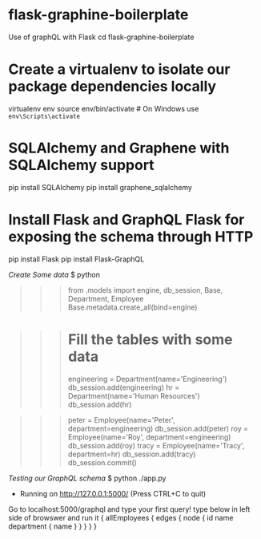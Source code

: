# flask-graphine-boilerplate
Use of graphQL with Flask
cd flask-graphine-boilerplate

# Create a virtualenv to isolate our package dependencies locally
virtualenv env
source env/bin/activate  # On Windows use `env\Scripts\activate`

# SQLAlchemy and Graphene with SQLAlchemy support
pip install SQLAlchemy
pip install graphene_sqlalchemy

# Install Flask and GraphQL Flask for exposing the schema through HTTP
pip install Flask
pip install Flask-GraphQL

*Create Some data*
$ python

>>> from .models import engine, db_session, Base, Department, Employee
>>> Base.metadata.create_all(bind=engine)

>>> # Fill the tables with some data
>>> engineering = Department(name='Engineering')
>>> db_session.add(engineering)
>>> hr = Department(name='Human Resources')
>>> db_session.add(hr)

>>> peter = Employee(name='Peter', department=engineering)
>>> db_session.add(peter)
>>> roy = Employee(name='Roy', department=engineering)
>>> db_session.add(roy)
>>> tracy = Employee(name='Tracy', department=hr)
>>> db_session.add(tracy)
>>> db_session.commit()

*Testing our GraphQL schema*
$ python ./app.py

 * Running on http://127.0.0.1:5000/ (Press CTRL+C to quit)
 
 Go to localhost:5000/graphql and type your first query!
 type below in left side of browswer and run it
 {
  allEmployees {
    edges {
      node {
        id
        name
        department {
          name
        }
      }
    }
  }
}
